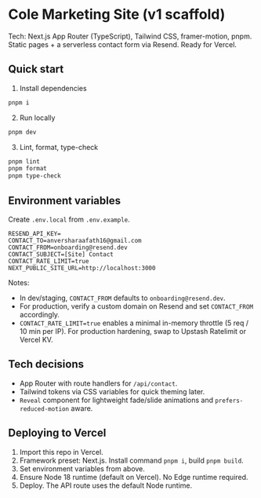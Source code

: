 # Cole Marketing Site (v1 scaffold)

Tech: Next.js App Router (TypeScript), Tailwind CSS, framer-motion, pnpm. Static pages + a serverless contact form via Resend. Ready for Vercel.

## Quick start

1. Install dependencies

```bash
pnpm i
```

2. Run locally

```bash
pnpm dev
```

3. Lint, format, type-check

```bash
pnpm lint
pnpm format
pnpm type-check
```

## Environment variables

Create `.env.local` from `.env.example`.

```
RESEND_API_KEY=
CONTACT_TO=anversharaafath16@gmail.com
CONTACT_FROM=onboarding@resend.dev
CONTACT_SUBJECT=[Site] Contact
CONTACT_RATE_LIMIT=true
NEXT_PUBLIC_SITE_URL=http://localhost:3000
```

Notes:
- In dev/staging, `CONTACT_FROM` defaults to `onboarding@resend.dev`.
- For production, verify a custom domain on Resend and set `CONTACT_FROM` accordingly.
- `CONTACT_RATE_LIMIT=true` enables a minimal in-memory throttle (5 req / 10 min per IP). For production hardening, swap to Upstash Ratelimit or Vercel KV.

## Tech decisions

- App Router with route handlers for `/api/contact`.
- Tailwind tokens via CSS variables for quick theming later.
- `Reveal` component for lightweight fade/slide animations and `prefers-reduced-motion` aware.

## Deploying to Vercel

1. Import this repo in Vercel.
2. Framework preset: Next.js. Install command `pnpm i`, build `pnpm build`.
3. Set environment variables from above.
4. Ensure Node 18 runtime (default on Vercel). No Edge runtime required.
5. Deploy. The API route uses the default Node runtime.

